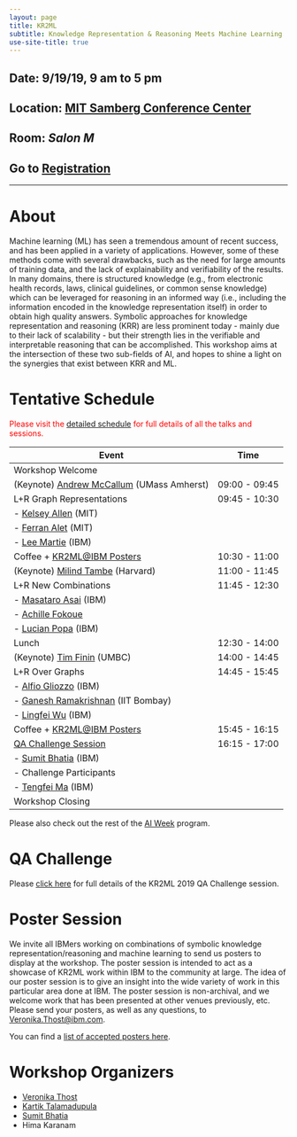 ```yaml
---
layout: page
title: KR2ML
subtitle: Knowledge Representation & Reasoning Meets Machine Learning
use-site-title: true
---
```

## Date: 9/19/19, 9 am to 5 pm
## Location: [MIT Samberg Conference Center](https://whereis.mit.edu/?go=E52)
## Room: *Salon M*
## Go to [Registration](https://kr2ml.eventbrite.com)

<hr>

# About

Machine learning (ML) has seen a tremendous amount of recent success, and has been applied in a variety of applications. However, some of these methods come with several drawbacks, such as the need for large amounts of training data, and the lack of explainability and verifiability of the results. In many domains, there is structured knowledge (e.g., from electronic health records, laws, clinical guidelines, or common sense knowledge) which can be leveraged for reasoning in an informed way (i.e., including the information encoded in the knowledge representation itself) in order to obtain high quality answers. Symbolic approaches for knowledge representation and reasoning (KRR) are less prominent today - mainly due to their lack of scalability - but their strength lies in the verifiable and interpretable reasoning that can be accomplished. This workshop aims at the intersection of these two sub-fields of AI, and hopes to shine a light on the synergies that exist between KRR and ML.

# Tentative Schedule

<span style="color:red">Please visit the [detailed schedule](schedule.md) for full details of all the talks and sessions.</span>


| Event                                          | Time |
|------------------------------------------------|----------|
| Workshop Welcome  |   |
| (Keynote) [Andrew McCallum](https://people.cs.umass.edu/~mccallum/) (UMass Amherst)    | 09:00 - 09:45  |
| L+R Graph Representations                                | 09:45 - 10:30  |
| - [Kelsey Allen](https://cbmm.mit.edu/about/people/allen) (MIT)                           |          |
| - [Ferran Alet](http://web.mit.edu/alet/www/) (MIT)                             |          |
| - [Lee Martie](https://researcher.watson.ibm.com/researcher/view.php?person=ibm-Lee.Martie) (IBM) | |
| Coffee + [KR2ML@IBM Posters](#poster-session)                     | 10:30 - 11:00  |
| (Keynote) [Milind Tambe](https://www.seas.harvard.edu/directory/mtambe) (Harvard)             | 11:00 - 11:45  |
| L+R New Combinations                       | 11:45 - 12:30 |
| - [Masataro Asai](https://researcher.watson.ibm.com/researcher/view.php?person=ibm-Masataro.Asai) (IBM)                       |           |
| - [Achille Fokoue](https://researcher.watson.ibm.com/researcher/view.php?person=us-achille) | | 
| - [Lucian Popa](https://researcher.watson.ibm.com/researcher/view.php?person=us-lpopa) (IBM) | | 
| Lunch                                          | 12:30 - 14:00  |
| (Keynote) [Tim Finin](https://www.csee.umbc.edu/~finin/) (UMBC)                     | 14:00 - 14:45  |
| L+R Over Graphs | 14:45 - 15:45 |
| - [Alfio Gliozzo](https://researcher.watson.ibm.com/researcher/view.php?person=us-gliozzo) (IBM)  |   |
| - [Ganesh Ramakrishnan](https://www.cse.iitb.ac.in/~ganesh/) (IIT Bombay) |  |
| - [Lingfei Wu](https://researcher.watson.ibm.com/researcher/view.php?person=us-wuli) (IBM)                                          |          |
| Coffee + [KR2ML@IBM Posters](#poster-session)                     | 15:45 - 16:15  |
| [QA Challenge Session](challenge.md)        | 16:15 - 17:00  |
| - [Sumit Bhatia](https://researcher.watson.ibm.com/researcher/view.php?person=in-sumitbhatia) (IBM) | |
| - Challenge Participants  | |
| - [Tengfei Ma](https://researcher.watson.ibm.com/researcher/view.php?person=ibm-Tengfei.Ma1) (IBM) | |
| Workshop Closing  |   |

Please also check out the rest of the [AI Week](https://ibm.biz/ai-research-week) program.

# QA Challenge 

Please [click here](challenge.md) for full details of the KR2ML 2019 QA Challenge session.



# Poster Session<a name="poster-session"></a>

We invite all IBMers working on combinations of symbolic knowledge representation/reasoning and machine learning to send us posters to display at the workshop. The poster session is intended to act as a showcase of KR2ML work within IBM to the community at large. The idea of our poster session is to give an insight into the wide variety of work in this particular area done at IBM. The poster session is non-archival, and we welcome work that has been presented at other venues previously, etc. Please send your posters, as well as any questions, to [Veronika.Thost@ibm.com](mailto:veronika.thost@ibm.com).

You can find a [list of accepted posters here](schedule.md#poster-session).



# Workshop Organizers<a name="organizers"></a>

- [Veronika Thost](https://researcher.watson.ibm.com/researcher/view.php?person=ibm-Veronika.Thost)
- [Kartik Talamadupula](http://www.ktalamad.com/)
- [Sumit Bhatia](http://sumitbhatia.net/)
- Hima Karanam

<!-- <div class="posts-list">
  {% for post in paginator.posts %}
  <article class="post-preview">
    <a href="{{ post.url | prepend: site.baseurl }}">
	  <h2 class="post-title">{{ post.title }}</h2>

	  {% if post.subtitle %}
	  <h3 class="post-subtitle">
	    {{ post.subtitle }}
	  </h3>
	  {% endif %}
    </a>

    <p class="post-meta">
      Posted on {{ post.date | date: "%B %-d, %Y" }}
    </p>

    <div class="post-entry-container">
      {% if post.image %}
      <div class="post-image">
        <a href="{{ post.url | prepend: site.baseurl }}">
          <img src="{{ post.image }}">
        </a>
      </div>
      {% endif %}
      <div class="post-entry">
        {{ post.excerpt | strip_html | xml_escape | truncatewords: site.excerpt_length }}
        {% assign excerpt_word_count = post.excerpt | number_of_words %}
        {% if post.content != post.excerpt or excerpt_word_count > site.excerpt_length %}
          <a href="{{ post.url | prepend: site.baseurl }}" class="post-read-more">[Read&nbsp;More]</a>
        {% endif %}
      </div>
    </div>

    {% if post.tags.size > 0 %}
    <div class="blog-tags">
      Tags:
      {% if site.link-tags %}
      {% for tag in post.tags %}
      <a href="{{ site.baseurl }}/tags#{{- tag -}}">{{- tag -}}</a>
      {% endfor %}
      {% else %}
        {{ post.tags | join: ", " }}
      {% endif %}
    </div>
    {% endif %}

   </article>
  {% endfor %}
</div>

{% if paginator.total_pages > 1 %}
<ul class="pager main-pager">
  {% if paginator.previous_page %}
  <li class="previous">
    <a href="{{ paginator.previous_page_path | prepend: site.baseurl | replace: '//', '/' }}">&larr; Newer Posts</a>
  </li>
  {% endif %}
  {% if paginator.next_page %}
  <li class="next">
    <a href="{{ paginator.next_page_path | prepend: site.baseurl | replace: '//', '/' }}">Older Posts &rarr;</a>
  </li>
  {% endif %}
</ul>
{% endif %} -->
